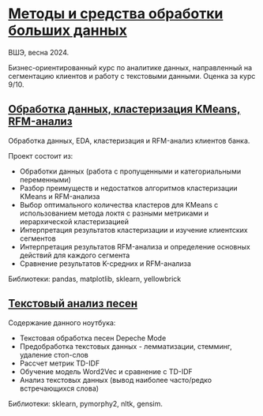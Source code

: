 # [Методы и средства обработки больших данных](https://www.hse.ru/edu/courses/570803085)

ВШЭ, весна 2024.

Бизнес-ориентированный курс по аналитике данных, направленный на сегментацию клиентов и работу с текстовыми данными. Оценка за курс 9/10.

## [Обработка данных, кластеризация KMeans, RFM-анализ](clusterization/EDA_KMeans_RFM_analysis.ipynb)  

Обработка данных, EDA, кластеризация и RFM-анализ клиентов банка.

Проект состоит из:
* Обработки данных (работа с пропущенными и категориальными переменными)
* Разбор преимуществ и недостатков алгоритмов кластеризации KMeans и RFM-анализа
* Выбор оптимального количества кластеров для KMeans с использованием метода локтя с разными метриками и иерархической кластеризацией
* Интерпретация результатов кластеризации и изучение клиентских сегментов
* Интерпретация результатов RFM-анализа и определение основных действий для каждого сегмента
* Сравнение результатов K-средних и RFM-анализа

Библиотеки: pandas, matplotlib, sklearn, yellowbrick

## [Текстовый анализ песен](NLP/NLP_songs.ipynb)

Содержание данного ноутбука:
* Текстовая обработка песен Depeche Mode
* Предобработка текстовых данных - лемматизации, стемминг, удаление стоп-слов
* Рассчет метрик TD-IDF
* Обучение модель Word2Vec и сравнение с TD-IDF
* Анализ текстовых данных (вывод наиболее часто/редко встречающихся слова)

Библиотеки: sklearn, pymorphy2, nltk, gensim.
